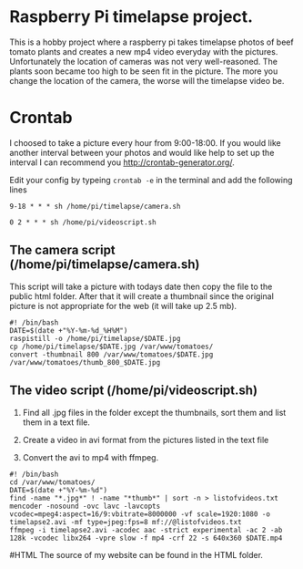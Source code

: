 # Raspberry Pi timelapse project. 
This is a hobby project where a raspberry pi takes timelapse photos of beef tomato plants and creates a new mp4 video everyday with the pictures. Unfortunately the location of cameras was not very well-reasoned. The plants soon became too high to be seen fit in the picture. The more you change the location of the camera, the worse will the timelapse video be. 


# Crontab
I choosed to take a picture every hour from 9:00-18:00. If you would like another interval between your photos and would like help to set up the interval I can recommend you http://crontab-generator.org/. 

Edit your config by typeing `crontab -e` in the terminal and add the following lines 

`9-18 * * * sh /home/pi/timelapse/camera.sh` 

`0 2 * * * sh /home/pi/videoscript.sh` 

## The camera script (/home/pi/timelapse/camera.sh) 
This script will take a picture with todays date then copy the file to the public html folder. After that it will create a thumbnail since the original picture is not appropriate for the web (it will take up 2.5 mb). 

```
#! /bin/bash
DATE=$(date +"%Y-%m-%d_%H%M") 
raspistill -o /home/pi/timelapse/$DATE.jpg 
cp /home/pi/timelapse/$DATE.jpg /var/www/tomatoes/
convert -thumbnail 800 /var/www/tomatoes/$DATE.jpg /var/www/tomatoes/thumb_800_$DATE.jpg
```

## The video script (/home/pi/videoscript.sh)

1. Find all .jpg files in the folder except the thumbnails, sort them and list them in a text file.

2. Create a video in avi format from the pictures listed in the text file

3. Convert the avi to mp4 with ffmpeg.

```
#! /bin/bash
cd /var/www/tomatoes/
DATE=$(date +"%Y-%m-%d")
find -name "*.jpg*" ! -name "*thumb*" | sort -n > listofvideos.txt
mencoder -nosound -ovc lavc -lavcopts vcodec=mpeg4:aspect=16/9:vbitrate=8000000 -vf scale=1920:1080 -o timelapse2.avi -mf type=jpeg:fps=8 mf://@listofvideos.txt
ffmpeg -i timelapse2.avi -acodec aac -strict experimental -ac 2 -ab 128k -vcodec libx264 -vpre slow -f mp4 -crf 22 -s 640x360 $DATE.mp4
``` 

#HTML 
The source of my website can be found in the HTML folder. 
